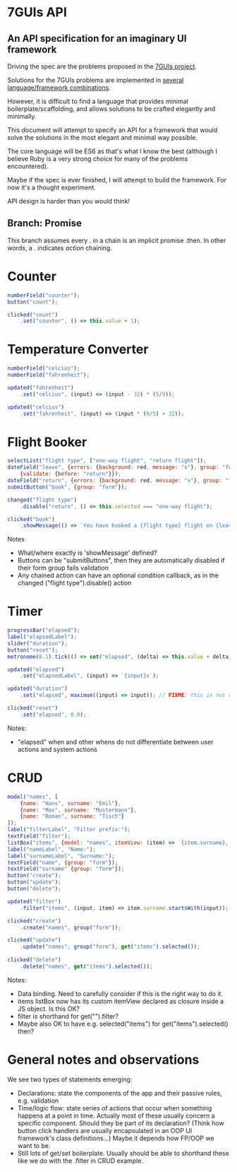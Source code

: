 # 7GUIs API

## An API specification for an imaginary UI framework

Driving the spec are the problems proposed in the [7GUIs project](https://github.com/eugenkiss/7guis/wiki).

Solutions for the 7GUIs problems are implemented in [several language/framework combinations](https://github.com/eugenkiss/7guis).

However, it is difficult to find a language that provides minimal boilerplate/scaffolding, and allows solutions to be crafted elegantly and minimally.

This document will attempt to specify an API for a framework that would solve the solutions in the most elegant and minimal way possible.

The core language will be ES6 as that's what I know the best (although I believe Ruby is a very strong choice for many of the problems encountered).

Maybe if the spec is ever finished, I will attempt to build the framework. For now it's a thought experiment.

API design is harder than you would think!

## Branch: Promise

This branch assumes every . in a chain is an implicit promise .then. In other words, a . indicates *action* chaining.

# Counter

```javascript
numberField("counter");
button("count");

clicked("count")
	.set("counter", () => this.value + 1);
```

# Temperature Converter

```javascript
numberField("celcius");
numberField("fahrenheit");

updated("fahrenheit")
	.set("celcius", (input) => (input - 32) * (5/9));

updated("celcius")
	.set("fahrenheit", (input) => (input * (9/5) + 32));
```

# Flight Booker

```javascript
selectList("flight type", ["one-way flight", "return flight"]);
dateField("leave", {errors: {background: red, message: "x"}, group: "form"},
	{validate: {before: "return"}});
dateField("return", {errors: {background: red, message: "x"}, group: "form"});
submitButton("book", {group: "form"});

changed("flight type")
	.disable("return", () => this.selected === "one-way flight");

clicked("book")
	.showMessage(() => `You have booked a {flight type} flight on {leave}`); // TODO: if return also show 'and {return}'
```

Notes
* What/where exactly is 'showMessage' defined?
* Buttons can be "submitButtons", then they are automatically disabled if their form group fails validation
* Any chained action can have an optional condition callback, as in the changed ("flight type").disable() action


# Timer

```javascript
progressBar("elapsed");
label("elapsedLabel");
slider("duration");
button("reset");
metronome(0.1).tick(() => set("elapsed", (delta) => this.value + delta));

updated("elapsed")
	.set("elapsedLabel", (input) => `{input}s`);

updated("duration")
	.set("elapsed", maximum((input) => input)); // FIXME: this is not readable.

clicked("reset")
	.set("elapsed", 0.0);
```

Notes:
* "elapsed" when and other whens do not differentiate between user actions and system actions

# CRUD

```javascript
model("names", [
	{name: "Hans", surname: "Emil"},
	{name: "Max", surname: "Mustermann"},
	{name: "Roman", surname: "Tisch"}
]);
label("filterLabel", "Filter prefix:");
textField("filter");
listBox("items", {model: "names", itemView: (item) => `{item.surname}, {item.name}`});
label("nameLabel", "Name:");
label("surnameLabel", "Surname:");
textField("name", {group: "form"});
textField("surname" {group: "form"});
button("create");
button("update");
button("delete");

updated("filter")
	.filter("items", (input, item) => item.surname.startsWith(input)); // very tricky. How does function pass input from filter with item from items? API strangeness. It's very concise and quite readable, though.

clicked("create")
	.create("names", group("form"));

clicked("update")
	.update("names", group("form"), get("items").selected());
	
clicked("delete")
	.delete("names", get("items").selected());
```

Notes:
* Data binding. Need to carefully consider if this is the right way to do it.
* items listBox now has its custom itemView declared as closure inside a JS object. Is this OK?
* filter is shorthand for get("").filter?
* Maybe also OK to have e.g. selected("items") for get("items").selected() then?

# General notes and observations

We see two types of statements emerging:
* Declarations: state the components of the app and their passive rules, e.g. validation
* Time/logic flow: state series of actions that occur when something happens at a point in time. Actually most of these usually concern a specific component. Should they be part of its declaration? (Think how button click handlers are usually encapsulated in an OOP UI framework's class definitions...) Maybe it depends how FP/OOP we want to be.
* Still lots of get/set boilerplate. Usually should be able to shorthand these like we do with the .filter in CRUD example.
